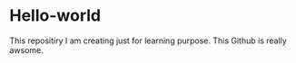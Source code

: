 # Hello-world
This repositiry I am creating just for learning purpose.
This Github is really awsome.
